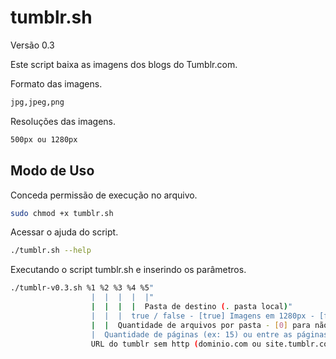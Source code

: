 tumblr.sh
=========

Versão 0.3

Este script baixa as imagens dos blogs do Tumblr.com.

Formato das imagens.
```bash
jpg,jpeg,png
```
Resoluções das imagens.
```bash
500px ou 1280px
```

Modo de Uso
--------------

Conceda permissão de execução no arquivo.
```bash
sudo chmod +x tumblr.sh
```

Acessar o ajuda do script.
```bash
./tumblr.sh --help
```

Executando o script tumblr.sh e inserindo os parâmetros.
```bash
./tumblr-v0.3.sh %1 %2 %3 %4 %5"
                  |  |  |  |  |"
                  |  |  |  |  Pasta de destino (. pasta local)"
                  |  |  |  true / false - [true] Imagens em 1280px - [false] Imagens em 500px"
                  |  |  Quantidade de arquivos por pasta - [0] para não criar pasta"
                  |  Quantidade de páginas (ex: 15) ou entre as páginas (ex: 5-20)"
                  URL do tumblr sem http (dominio.com ou site.tumblr.com)"
```
